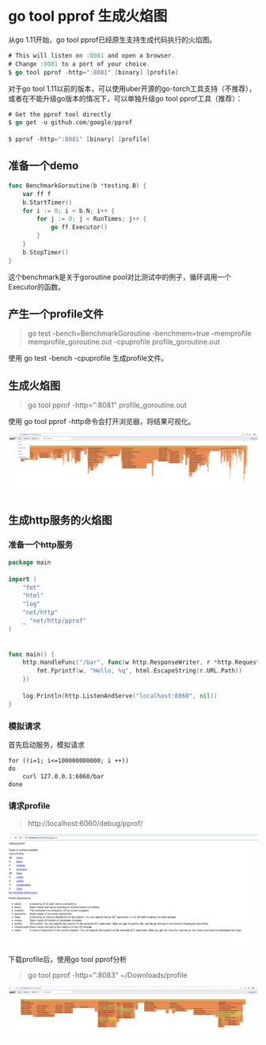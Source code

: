# go tool pprof 生成火焰图

从go 1.11开始，go tool pprof已经原生支持生成代码执行的火焰图。

```go
# This will listen on :8081 and open a browser.
# Change :8081 to a port of your choice.
$ go tool pprof -http=":8081" [binary] [profile]
```

对于go tool 1.11以前的版本，可以使用uber开源的go-torch工具支持（不推荐），或者在不能升级go版本的情况下，可以单独升级go tool pprof工具（推荐）：

```go
# Get the pprof tool directly
$ go get -u github.com/google/pprof

$ pprof -http=":8081" [binary] [profile]
```

## 准备一个demo

```go
func BenchmarkGoroutine(b *testing.B) {
	var ff f
	b.StartTimer()
	for i := 0; i < b.N; i++ {
		for j := 0; j < RunTimes; j++ {
			go ff.Executor()
		}
	}
	b.StopTimer()
}
```

这个benchmark是关于goroutine pool对比测试中的例子，循环调用一个Executor的函数。

## 产生一个profile文件

> go test -bench=BenchmarkGoroutine -benchmem=true  -memprofile memprofile_goroutine.out -cpuprofile profile_goroutine.out

使用 go test -bench -cpuprofile 生成profile文件。

## 生成火焰图

> go tool pprof -http=":8081" profile_goroutine.out 

使用 go tool pprof -http命令会打开浏览器，将结果可视化。

![WX20190301-163114](images/WX20190301-163114.png)

## 生成http服务的火焰图

### 准备一个http服务

```go
package main

import (
	"fmt"
	"html"
	"log"
	"net/http"
	_ "net/http/pprof"
)


func main() {
	http.HandleFunc("/bar", func(w http.ResponseWriter, r *http.Request) {
		fmt.Fprintf(w, "Hello, %q", html.EscapeString(r.URL.Path))
	})

	log.Println(http.ListenAndServe("localhost:6060", nil))
}
```

### 模拟请求

首先启动服务，模拟请求

```shell
for ((i=1; i<=100000000000; i ++))  
do  
    curl 127.0.0.1:6060/bar  
done  
```

### 请求profile

>  http://localhost:6060/debug/pprof/

![WX20190301-171810](images/WX20190301-171810.png)

下载profile后，使用go tool pprof分析

> go tool pprof -http=":8083" ~/Downloads/profile

![WX20190301-172301](images/WX20190301-172301.png)